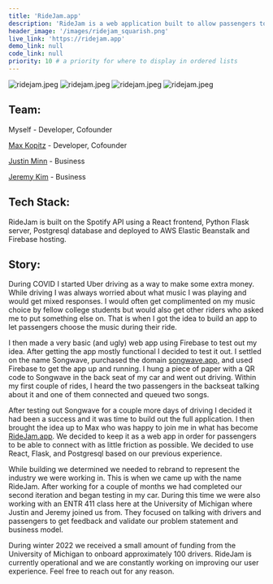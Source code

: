 ```yaml
---
title: 'RideJam.app'
description: 'RideJam is a web application built to allow passengers to control the music while in an Uber or Lyft.'
header_image: '/images/ridejam_squarish.png'
live_link: 'https://ridejam.app'
demo_link: null 
code_link: null 
priority: 10 # a priority for where to display in ordered lists
---
```

![ridejam.jpeg](/images/ridejam.jpeg) ![ridejam.jpeg](/images/ridejam.jpeg)
![ridejam.jpeg](/images/ridejam.jpeg)
![ridejam.jpeg](/images/ridejam.jpeg)
## Team:
Myself - Developer, Cofounder

[Max Kopitz](https://www.linkedin.com/in/maxkopitz/) - Developer, Cofounder

[Justin Minn](https://www.linkedin.com/in/justinminn/) - Business

[Jeremy Kim](https://www.linkedin.com/in/jeremy-kim-2a80ba218/) - Business

## Tech Stack:
RideJam is built on the Spotify API using a React frontend, Python Flask server, Postgresql database and deployed to AWS Elastic Beanstalk and Firebase hosting.

## Story:
During COVID I started Uber driving as a way to make some extra money. While driving I was always worried about what music I was playing and would get mixed responses. I would often get complimented on my music choice by fellow college students but would also get other riders who asked me to put something else on. That is when I got the idea to build an app to let passengers choose the music during their ride.

I then made a very basic (and ugly) web app using Firebase to test out my idea. After getting the app mostly functional I decided to test it out. I settled on the name Songwave, purchased the domain [songwave.app,](http://songwave.app/) and used Firebase to get the app up and running. I hung a piece of paper with a QR code to Songwave in the back seat of my car and went out driving. Within my first couple of rides, I heard the two passengers in the backseat talking about it and one of them connected and queued two songs.

After testing out Songwave for a couple more days of driving I decided it had been a success and it was time to build out the full application. I then brought the idea up to Max who was happy to join me in what has become [RideJam.app](https://ridejam.app/). We decided to keep it as a web app in order for passengers to be able to connect with as little friction as possible. We decided to use React, Flask, and Postgresql based on our previous experience.

While building we determined we needed to rebrand to represent the industry we were working in. This is when we came up with the name RideJam. After working for a couple of months we had completed our second iteration and began testing in my car. During this time we were also working with an ENTR 411 class here at the University of Michigan where Justin and Jeremy joined us from. They focused on talking with drivers and passengers to get feedback and validate our problem statement and business model.

During winter 2022 we received a small amount of funding from the University of Michigan to onboard approximately 100 drivers. RideJam is currently operational and we are constantly working on improving our user experience. Feel free to reach out for any reason.
